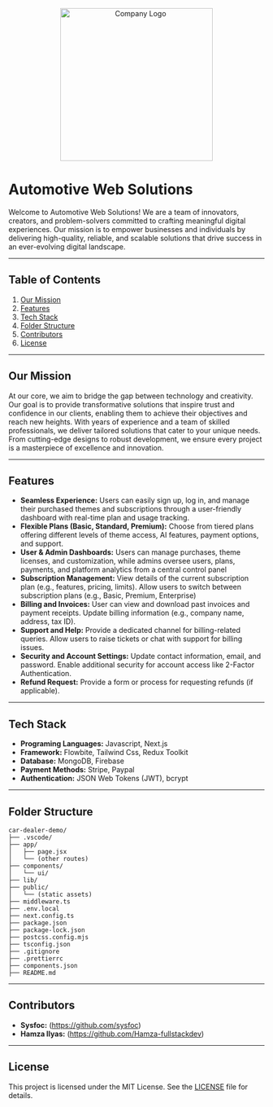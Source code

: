 <p align="center">
  <img src="/public/logo.png" alt="Company Logo" width="300"/>
</p>

# **Automotive Web Solutions**

Welcome to Automotive Web Solutions! We are a team of innovators, creators, and problem-solvers committed to crafting meaningful digital experiences. Our mission is to empower businesses and individuals by delivering high-quality, reliable, and scalable solutions that drive success in an ever-evolving digital landscape.

---

## **Table of Contents**

1. [Our Mission](#our-mission)
2. [Features](#features)
3. [Tech Stack](#tech-stack)
4. [Folder Structure](#folder-structure)
5. [Contributors](#contributors)
6. [License](#license)

---

## **Our Mission**

At our core, we aim to bridge the gap between technology and creativity. Our goal is to provide transformative solutions that inspire trust and confidence in our clients, enabling them to achieve their objectives and reach new heights. With years of experience and a team of skilled professionals, we deliver tailored solutions that cater to your unique needs. From cutting-edge designs to robust development, we ensure every project is a masterpiece of excellence and innovation.

---

## **Features**

- **Seamless Experience:** Users can easily sign up, log in, and manage their purchased themes and subscriptions through a user-friendly dashboard with real-time plan and usage tracking.
- **Flexible Plans (Basic, Standard, Premium):** Choose from tiered plans offering different levels of theme access, AI features, payment options, and support.
- **User & Admin Dashboards:** Users can manage purchases, theme licenses, and customization, while admins oversee users, plans, payments, and platform analytics from a central control panel
- **Subscription Management:** View details of the current subscription plan (e.g., features, pricing, limits). Allow users to switch between subscription plans (e.g., Basic, Premium, Enterprise)
- **Billing and Invoices:** User can view and download past invoices and payment receipts. Update billing information (e.g., company name, address, tax ID).
- **Support and Help:** Provide a dedicated channel for billing-related queries. Allow users to raise tickets or chat with support for billing issues.
- **Security and Account Settings:** Update contact information, email, and password. Enable additional security for account access like 2-Factor Authentication.
- **Refund Request:** Provide a form or process for requesting refunds (if applicable).

---

## **Tech Stack**

- **Programing Languages:** Javascript, Next.js
- **Framework:** Flowbite, Tailwind Css, Redux Toolkit
- **Database:** MongoDB, Firebase
- **Payment Methods:** Stripe, Paypal
- **Authentication:** JSON Web Tokens (JWT), bcrypt

---

## **Folder Structure**

```plaintext
car-dealer-demo/
├── .vscode/
├── app/
│   ├── page.jsx
│   └── (other routes)
├── components/
│   └── ui/
├── lib/
├── public/
│   └── (static assets)
├── middleware.ts
├── .env.local
├── next.config.ts
├── package.json
├── package-lock.json
├── postcss.config.mjs
├── tsconfig.json
├── .gitignore
├── .prettierrc
├── components.json
├── README.md
```

---

## **Contributors**

- **Sysfoc:** (https://github.com/sysfoc)
- **Hamza Ilyas:** (https://github.com/Hamza-fullstackdev)

---

## **License**

This project is licensed under the MIT License. See the [LICENSE](./LICENSE) file for details.
